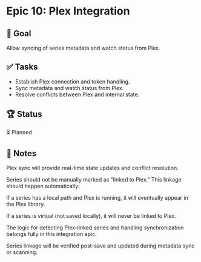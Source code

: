 # Epic 10: Plex Integration

## 🎯 Goal

Allow syncing of series metadata and watch status from Plex.

## ✅ Tasks

-   Establish Plex connection and token handling.
-   Sync metadata and watch status from Plex.
-   Resolve conflicts between Plex and internal state.

## 🏆 Status

⏳ Planned

## 📝 Notes

Plex sync will provide real-time state updates and conflict resolution.

Series should not be manually marked as "linked to Plex." This linkage should happen automatically:

If a series has a local path and Plex is running, it will eventually appear in the Plex library.

If a series is virtual (not saved locally), it will never be linked to Plex.

The logic for detecting Plex-linked series and handling synchronization belongs fully in this integration epic.

Series linkage will be verified post-save and updated during metadata sync or scanning.
